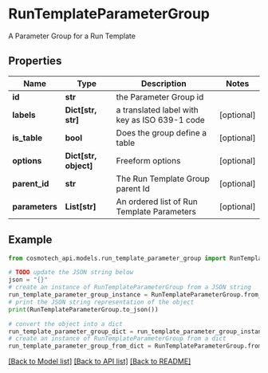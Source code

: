 # RunTemplateParameterGroup

A Parameter Group for a Run Template

## Properties

Name | Type | Description | Notes
------------ | ------------- | ------------- | -------------
**id** | **str** | the Parameter Group id | 
**labels** | **Dict[str, str]** | a translated label with key as ISO 639-1 code | [optional] 
**is_table** | **bool** | Does the group define a table | [optional] 
**options** | **Dict[str, object]** | Freeform options | [optional] 
**parent_id** | **str** | The Run Template Group parent Id | [optional] 
**parameters** | **List[str]** | An ordered list of Run Template Parameters | [optional] 

## Example

```python
from cosmotech_api.models.run_template_parameter_group import RunTemplateParameterGroup

# TODO update the JSON string below
json = "{}"
# create an instance of RunTemplateParameterGroup from a JSON string
run_template_parameter_group_instance = RunTemplateParameterGroup.from_json(json)
# print the JSON string representation of the object
print(RunTemplateParameterGroup.to_json())

# convert the object into a dict
run_template_parameter_group_dict = run_template_parameter_group_instance.to_dict()
# create an instance of RunTemplateParameterGroup from a dict
run_template_parameter_group_from_dict = RunTemplateParameterGroup.from_dict(run_template_parameter_group_dict)
```
[[Back to Model list]](../README.md#documentation-for-models) [[Back to API list]](../README.md#documentation-for-api-endpoints) [[Back to README]](../README.md)


